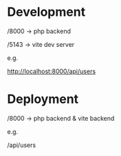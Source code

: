 # Development

/8000 -> php backend

/5143 -> vite dev server

e.g.

<http://localhost:8000/api/users>

# Deployment

/8000 -> php backend & vite backend

e.g.

/api/users
